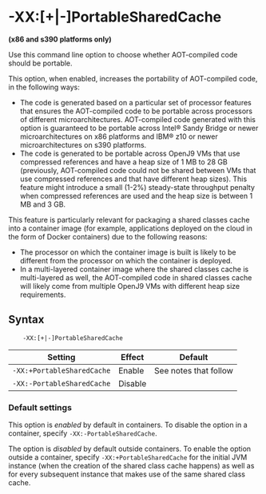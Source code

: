 <!--
* Copyright (c) 2020, 2020 IBM Corp. and others
*
* This program and the accompanying materials are made
* available under the terms of the Eclipse Public License 2.0
* which accompanies this distribution and is available at
* https://www.eclipse.org/legal/epl-2.0/ or the Apache
* License, Version 2.0 which accompanies this distribution and
* is available at https://www.apache.org/licenses/LICENSE-2.0.
*
* This Source Code may also be made available under the
* following Secondary Licenses when the conditions for such
* availability set forth in the Eclipse Public License, v. 2.0
* are satisfied: GNU General Public License, version 2 with
* the GNU Classpath Exception [1] and GNU General Public
* License, version 2 with the OpenJDK Assembly Exception [2].
*
* [1] https://www.gnu.org/software/classpath/license.html
* [2] http://openjdk.java.net/legal/assembly-exception.html
*
* SPDX-License-Identifier: EPL-2.0 OR Apache-2.0 OR GPL-2.0 WITH
* Classpath-exception-2.0 OR LicenseRef-GPL-2.0 WITH Assembly-exception
-->

# -XX:\[+|-\]PortableSharedCache

**(x86 and s390 platforms only)**

Use this command line option to choose whether AOT-compiled code should be portable.

This option, when enabled, increases the portability of AOT-compiled code, in the following ways:
- The code is generated based on a particular set of processor features that ensures the AOT-compiled code to be portable across processors of different microarchitectures. AOT-compiled code generated with this option is guaranteed to be portable across Intel® Sandy Bridge or newer microarchitectures on x86 platforms and IBM® z10 or newer microarchitectures on s390 platforms.
- The code is generated to be portable across OpenJ9 VMs that use compressed references and have a heap size of 1 MB to 28 GB (previously, AOT-compiled code could not be shared between VMs that use compressed references and that have different heap sizes). This feature might introduce a small (1-2%) steady-state throughput penalty when compressed references are used and the heap size is between 1 MB and 3 GB.

This feature is particularly relevant for packaging a shared classes cache into a container image (for example, applications deployed on the cloud in the form of Docker containers) due to the following reasons:
- The processor on which the container image is built is likely to be different from the processor on which the container is deployed. 
- In a multi-layered container image where the shared classes cache is multi-layered as well, the AOT-compiled code in shared classes cache will likely come from multiple OpenJ9 VMs with different heap size requirements.

## Syntax

        -XX:[+|-]PortableSharedCache

| Setting                            | Effect  | Default               |
|------------------------------------|---------|:---------------------:|
| `-XX:+PortableSharedCache`         | Enable  | See notes that follow |
| `-XX:-PortableSharedCache`         | Disable |                       |

### Default settings

This option is _enabled_ by default in containers. To disable the option in a container, specify `-XX:-PortableSharedCache`.

The option is _disabled_ by default outside containers. To enable the option outside a container, specify `-XX:+PortableSharedCache` for the initial JVM instance (when the creation of the shared class cache happens) as well as for every subsequent instance that makes use of the same shared class cache.

<!-- ==== END OF TOPIC ==== xxportablesharedcache.md ==== -->
